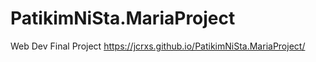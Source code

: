 # PatikimNiSta.MariaProject
Web Dev Final Project 
https://jcrxs.github.io/PatikimNiSta.MariaProject/
